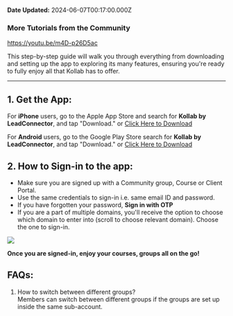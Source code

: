 **Date Updated:** 2024-06-07T00:17:00.000Z

### **More Tutorials from the Community**

<https://youtu.be/m4D-p26D5ac>

  
This step-by-step guide will walk you through everything from downloading and setting up the app to exploring its many features, ensuring you're ready to fully enjoy all that Kollab has to offer.

---

## **1\. Get the App:**

  
For **iPhone** users, go to the Apple App Store and search for **Kollab by LeadConnector**, and tap "Download." or [](https://apps.apple.com/in/app/kollab-by-lead-connector/id6484272411)[Click Here to Download](https://apps.apple.com/in/app/kollab-by-lead-connector/id6484272411)

  
For **Android** users, go to the Google Play Store search for **Kollab by LeadConnector**, and tap "Download." or [Click Here to Download](https://play.google.com/store/apps/details?id=net.clientclub.app.kollab)

##   

## **2\. How to Sign-in to the app:**

* Make sure you are signed up with a Community group, Course or Client Portal.
* Use the same credentials to sign-in i.e. same email ID and password.
* If you have forgotten your password, **Sign in with OTP**
* If you are a part of multiple domains, you'll receive the option to choose which domain to enter into (scroll to choose relevant domain). Choose the one to sign-in.
  
  
![](https://s3.amazonaws.com/cdn.freshdesk.com/data/helpdesk/attachments/production/155025874720/original/TiFy9qqk4KiD7IYpa0RQ2lbJgJnf9ZXXnQ.jpg?1715441429)

  
**Once you are signed-in, enjoy your courses, groups all on the go!**

  
## **FAQs:**

1. How to switch between different groups?  
Members can switch between different groups if the groups are set up inside the same sub-account.
  
  